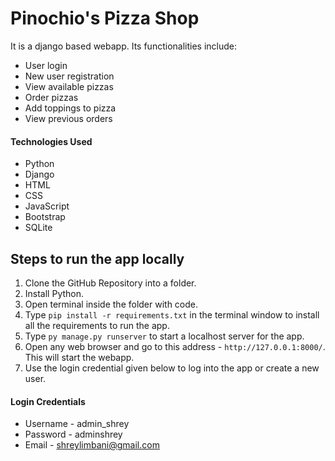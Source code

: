 # Pinochio's Pizza Shop

It is a django based webapp. Its functionalities include:
- User login
- New user registration
- View available pizzas
- Order pizzas
- Add toppings to pizza
- View previous orders


#### Technologies Used
- Python
- Django
- HTML
- CSS
- JavaScript
- Bootstrap
- SQLite


## Steps to run the app locally
1. Clone the GitHub Repository into a folder.
2. Install Python.
3. Open terminal inside the folder with code.
4. Type ` pip install -r requirements.txt ` in the terminal window to install all the requirements to run the app.
5. Type ` py manage.py runserver ` to start a localhost server for the app.
6. Open any web browser and go to this address - `http://127.0.0.1:8000/`. This will start the webapp.
7. Use the login credential given below to log into the app or create a new user.

#### Login Credentials

- Username - admin_shrey
- Password - adminshrey
- Email - shreylimbani@gmail.com